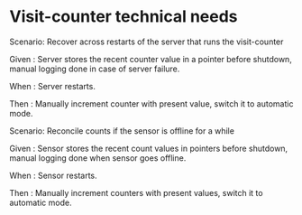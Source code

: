 # Visit-counter technical needs

Scenario: Recover across restarts of the server
that runs the visit-counter

  Given : Server stores the recent counter value in a pointer before shutdown,
  manual logging done in case of server failure.
  
  When : Server restarts.
  
  Then : Manually increment counter with present value, switch it to automatic mode.

Scenario: Reconcile counts if the sensor is offline for a while

  Given : Sensor stores the recent count values in pointers before shutdown,
  manual logging done when sensor goes offline.
  
  When : Sensor restarts.
  
  Then : Manually increment counters with present values, switch it to
  automatic mode.
